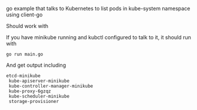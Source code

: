 go example that talks to Kubernetes to list pods in kube-system namespace using client-go

Should work with

If you have minikube running and kubctl configured to talk to it, it should run with

```
go run main.go
```

And get output including
```
etcd-minikube
 kube-apiserver-minikube
 kube-controller-manager-minikube
 kube-proxy-6gzqz
 kube-scheduler-minikube
 storage-provisioner
 ```